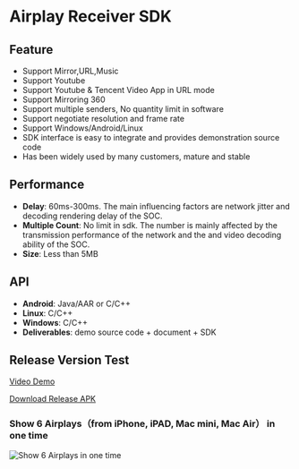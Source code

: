 # Airplay Receiver SDK

## Feature

* Support Mirror,URL,Music          
* Support Youtube 
* Support Youtube & Tencent Video App in URL mode        
* Support Mirroring 360  
* Support multiple senders, No quantity limit in software        
* Support negotiate resolution and frame rate
* Support Windows/Android/Linux    
* SDK interface is easy to integrate and provides demonstration source code             
* Has been widely used by many customers, mature and stable                          

## Performance

* **Delay**: 60ms-300ms. The main influencing factors are network jitter and decoding rendering delay of the SOC.            
* **Multiple Count**: No limit in sdk. The number  is mainly affected by the transmission performance of the network and the and video decoding ability of the SOC.  
* **Size**: Less than 5MB     

## API

* **Android**: Java/AAR or C/C++              
* **Linux**: C/C++
* **Windows**: C/C++  
* **Deliverables**: demo source code + document + SDK  

## Release Version Test

[Video Demo](https://youtu.be/BFXxS-F0uYQ)

[Download Release APK](https://github.com/WirelessPresentation/WirelessDisplay/releases/download/latest/BJCastTV.apk)

### Show 6 Airplays（from iPhone, iPAD, Mac mini, Mac Air） in one time
![Show 6 Airplays in one time](https://github.com/WirelessPresentation/WirelessDisplay-SDK/blob/main/zimg/airplay-6.jpg)
